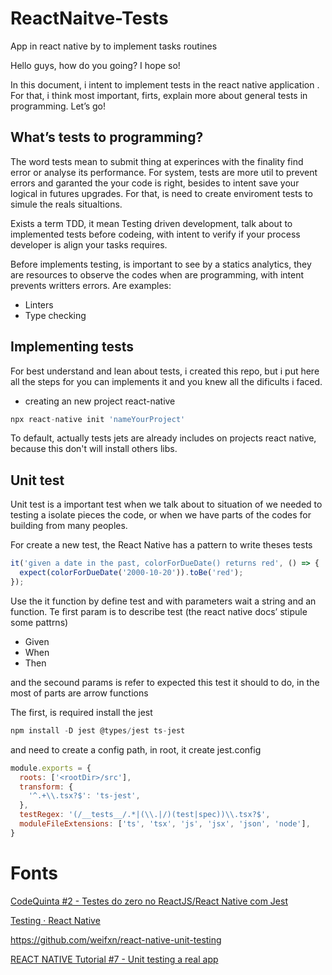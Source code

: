# ReactNaitve-Tests
App in react native by to implement tasks routines

Hello guys, how do you going? I hope so!

In this document, i intent to implement tests in the react native application . For that, i think most important, firts, explain more about general tests in programming. Let’s go!

## What’s tests to programming?

The word tests mean to submit thing at experinces with the finality find error or analyse its performance. For system, tests are more util to prevent errors and garanted the your code is right, besides to intent save your logical in futures upgrades. For that, is need to create enviroment tests to simule the reals situaltions.

Exists a term TDD, it mean Testing driven development, talk about to implemented tests before codeing, with intent to verify if your process developer is align your tasks requires.

Before implements testing, is important to see by a statics analytics, they are resources to observe the codes when are programming, with intent prevents writters errors. Are examples: 

- Linters
- Type checking

## Implementing tests

For best understand and lean about tests, i created this repo, but i put here all the steps for you can implements it and you knew all the dificults i faced.

- creating an new project react-native

```jsx
npx react-native init 'nameYourProject'
```

To default, actually tests jets are already includes on projects react native, because this don't will install others libs.

## Unit test

Unit test is a important test when we talk about to situation of we needed to testing a isolate pieces the code, or when we have parts of the codes for building from many peoples. 

For create a new test, the React Native has a pattern to write theses tests

```jsx
it('given a date in the past, colorForDueDate() returns red', () => {
  expect(colorForDueDate('2000-10-20')).toBe('red');
});
```

Use the it function by define test and with parameters wait a string and an function. Te first param is to describe test (the react native docs’ stipule some pattrns)

- Given
- When
- Then

and the secound params is refer to expected this test it should to do, in the most of parts are arrow functions

The first, is required install the jest  

```jsx
npm install -D jest @types/jest ts-jest
```

and need to create a config path, in root, it create jest.config

```jsx
module.exports = {
  roots: ['<rootDir>/src'],
  transform: {
    '^.+\\.tsx?$': 'ts-jest',
  },
  testRegex: '(/__tests__/.*|(\\.|/)(test|spec))\\.tsx?$',
  moduleFileExtensions: ['ts', 'tsx', 'js', 'jsx', 'json', 'node'],
}
```

# Fonts

[CodeQuinta #2 - Testes do zero no ReactJS/React Native com Jest](https://www.youtube.com/watch?v=aK-wHbSD3Ws)

[Testing · React Native](https://reactnative.dev/docs/testing-overview)

https://github.com/weifxn/react-native-unit-testing

[REACT NATIVE Tutorial #7 - Unit testing a real app](https://www.youtube.com/watch?v=Jk5YDUxrg54)
